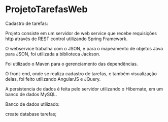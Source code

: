 # ProjetoTarefasWeb

Cadastro de tarefas:

Projeto consiste em um servidor de web service que recebe requisições http através de REST control utilizando Spring Framework.

O webservice trabalha com o JSON, e para o mapeamento de objetos Java para JSON, foi utilizada a biblioteca Jackson.

Foi utilizado o Maven para o gerenciamento das dependências.

O front-end, onde se realiza cadastro de tarefas, e também visualização delas, foi feito utilizando AngularJS e JQuery.

A persistencia de dados é feita pelo servidor utilizando o Hibernate, em um banco de dados MySQL.

Banco de dados utilizado:

create database tarefas;